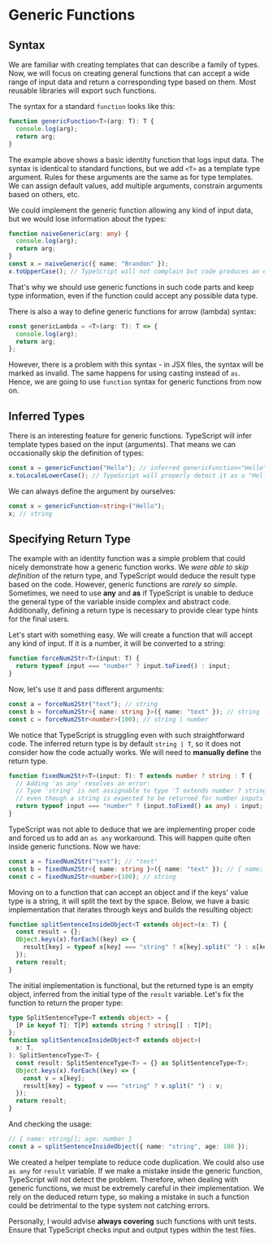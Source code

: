 # Generic Functions

## Syntax

We are familiar with creating templates that can describe a family of types. Now, we will focus on creating general functions that can accept a wide range of input data and return a corresponding type based on them. Most reusable libraries will export such functions.

The syntax for a standard `function` looks like this:

```ts
function genericFunction<T>(arg: T): T {
  console.log(arg);
  return arg;
}
```

The example above shows a basic identity function that logs input data. The syntax is identical to standard functions, but we add `<T>` as a template type argument. Rules for these arguments are the same as for type templates. We can assign default values, add multiple arguments, constrain arguments based on others, etc.

We could implement the generic function allowing any kind of input data, but we would lose information about the types:

```ts
function naiveGeneric(arg: any) {
  console.log(arg);
  return arg;
}
const x = naiveGeneric({ name: "Brandon" });
x.toUpperCase(); // TypeScript will not complain but code produces an error
```

That's why we should use generic functions in such code parts and keep type information, even if the function could accept any possible data type.

There is also a way to define generic functions for arrow (lambda) syntax:

```ts
const genericLambda = <T>(arg: T): T => {
  console.log(arg);
  return arg;
};
```

However, there is a problem with this syntax - in JSX files, the syntax will be marked as invalid. The same happens for using casting instead of `as`. Hence, we are going to use `function` syntax for generic functions from now on.

## Inferred Types

There is an interesting feature for generic functions. TypeScript will infer template types based on the input (arguments). That means we can occasionally skip the definition of types:

```ts
const x = genericFunction("Hello"); // inferred genericFunction<"Hello">
x.toLocaleLowerCase(); // TypeScript will properly detect it as a "Hello" string
```

We can always define the argument by ourselves:

```ts
const x = genericFunction<string>("Hello");
x; // string
```

## Specifying Return Type

The example with an identity function was a simple problem that could nicely demonstrate how a generic function works. We _were able to skip definition_ of the return type, and TypeScript would deduce the result type based on the code. However, generic functions are _rarely so simple_. Sometimes, we need to use **any** and **as** if TypeScript is unable to deduce the general type of the variable inside complex and abstract code. Additionally, defining a return type is necessary to provide clear type hints for the final users.

Let's start with something easy. We will create a function that will accept any kind of input. If it is a number, it will be converted to a string:

```ts
function forceNum2Str<T>(input: T) {
  return typeof input === "number" ? input.toFixed() : input;
}
```

Now, let's use it and pass different arguments:

```ts
const a = forceNum2Str("text"); // string
const b = forceNum2Str<{ name: string }>({ name: "text" }); // string | { name: string }
const c = forceNum2Str<number>(100); // string | number
```

We notice that TypeScript is struggling even with such straightforward code. The inferred return type is by default `string | T`, so it does not consider how the code actually works. We will need to **manually define** the return type.

```ts
function fixedNum2Str<T>(input: T): T extends number ? string : T {
  // Adding 'as any' resolves an error:
  // Type 'string' is not assignable to type 'T extends number ? string : T'.
  // even though a string is expected to be returned for number inputs
  return typeof input === "number" ? (input.toFixed() as any) : input;
}
```

TypeScript was not able to deduce that we are implementing proper code and forced us to add an `as any` workaround. This will happen quite often inside generic functions. Now we have:

```ts
const a = fixedNum2Str("text"); // "text"
const b = fixedNum2Str<{ name: string }>({ name: "text" }); // { name: string }
const c = fixedNum2Str<number>(100); // string
```

Moving on to a function that can accept an object and if the keys' value type is a string, it will split the text by the space. Below, we have a basic implementation that iterates through keys and builds the resulting object:

```ts
function splitSentenceInsideObject<T extends object>(x: T) {
  const result = {};
  Object.keys(x).forEach((key) => {
    result[key] = typeof x[key] === "string" ? x[key].split(" ") : x[key];
  });
  return result;
}
```

The initial implementation is functional, but the returned type is an empty object, inferred from the initial type of the `result` variable. Let's fix the function to return the proper type:

```ts
type SplitSentenceType<T extends object> = {
  [P in keyof T]: T[P] extends string ? string[] : T[P];
};
function splitSentenceInsideObject<T extends object>(
  x: T,
): SplitSentenceType<T> {
  const result: SplitSentenceType<T> = {} as SplitSentenceType<T>;
  Object.keys(x).forEach((key) => {
    const v = x[key];
    result[key] = typeof v === "string" ? v.split(" ") : v;
  });
  return result;
}
```

And checking the usage:

```ts
// { name: string[]; age: number }
const a = splitSentenceInsideObject({ name: "string", age: 100 });
```

We created a helper template to reduce code duplication. We could also use `as any` for `result` variable. If we make a mistake inside the generic function, TypeScript will not detect the problem. Therefore, when dealing with generic functions, we must be extremely careful in their implementation. We rely on the deduced return type, so making a mistake in such a function could be detrimental to the type system not catching errors.

Personally, I would advise **always covering** such functions with unit tests. Ensure that TypeScript checks input and output types within the test files.

